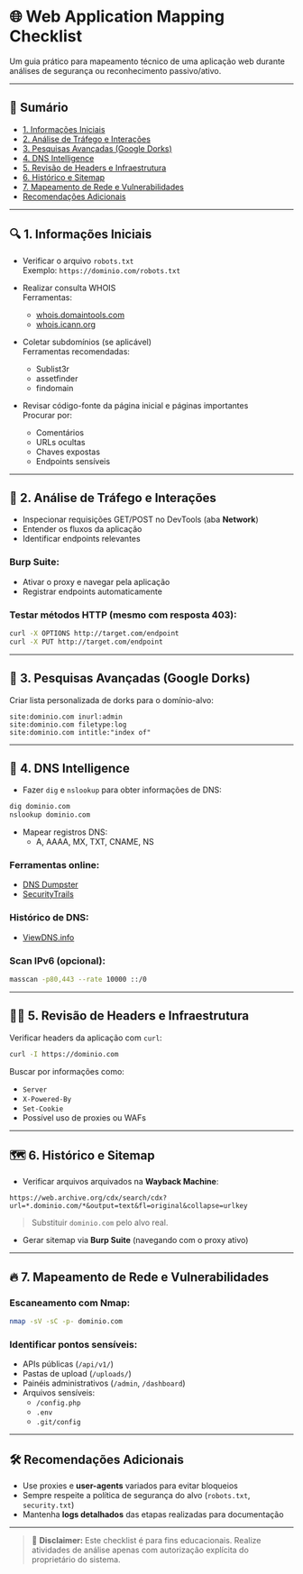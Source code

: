 # 🌐 Web Application Mapping Checklist

Um guia prático para mapeamento técnico de uma aplicação web durante análises de segurança ou reconhecimento passivo/ativo.

---

## 📑 Sumário

- [1. Informações Iniciais](#-1-informações-iniciais)
- [2. Análise de Tráfego e Interações](#-2-análise-de-tráfego-e-interações)
- [3. Pesquisas Avançadas (Google Dorks)](#-3-pesquisas-avançadas-google-dorks)
- [4. DNS Intelligence](#-4-dns-intelligence)
- [5. Revisão de Headers e Infraestrutura](#-5-revisão-de-headers-e-infraestrutura)
- [6. Histórico e Sitemap](#-6-histórico-e-sitemap)
- [7. Mapeamento de Rede e Vulnerabilidades](#-7-mapeamento-de-rede-e-vulnerabilidades)
- [Recomendações Adicionais](#-recomendações-adicionais)

---

## 🔍 1. Informações Iniciais

- Verificar o arquivo `robots.txt`  
  Exemplo: `https://dominio.com/robots.txt`

- Realizar consulta WHOIS  
  Ferramentas:
  - [whois.domaintools.com](https://whois.domaintools.com)
  - [whois.icann.org](https://whois.icann.org)

- Coletar subdomínios (se aplicável)  
  Ferramentas recomendadas:
  - Sublist3r
  - assetfinder
  - findomain

- Revisar código-fonte da página inicial e páginas importantes  
  Procurar por:
  - Comentários
  - URLs ocultas
  - Chaves expostas
  - Endpoints sensíveis

---

## 📡 2. Análise de Tráfego e Interações

- Inspecionar requisições GET/POST no DevTools (aba **Network**)  
- Entender os fluxos da aplicação  
- Identificar endpoints relevantes  

### Burp Suite:
- Ativar o proxy e navegar pela aplicação  
- Registrar endpoints automaticamente

### Testar métodos HTTP (mesmo com resposta 403):

```bash
curl -X OPTIONS http://target.com/endpoint
curl -X PUT http://target.com/endpoint
```

---

## 🔎 3. Pesquisas Avançadas (Google Dorks)

Criar lista personalizada de dorks para o domínio-alvo:

```text
site:dominio.com inurl:admin
site:dominio.com filetype:log
site:dominio.com intitle:"index of"
```

---

## 🧠 4. DNS Intelligence

- Fazer `dig` e `nslookup` para obter informações de DNS:

```bash
dig dominio.com
nslookup dominio.com
```

- Mapear registros DNS:
  - A, AAAA, MX, TXT, CNAME, NS

### Ferramentas online:
- [DNS Dumpster](https://dnsdumpster.com)
- [SecurityTrails](https://securitytrails.com/dns-trails)

### Histórico de DNS:
- [ViewDNS.info](https://viewdns.info/)

### Scan IPv6 (opcional):

```bash
masscan -p80,443 --rate 10000 ::/0
```

---

## 🕵️‍♂️ 5. Revisão de Headers e Infraestrutura

Verificar headers da aplicação com `curl`:

```bash
curl -I https://dominio.com
```

Buscar por informações como:
- `Server`
- `X-Powered-By`
- `Set-Cookie`
- Possível uso de proxies ou WAFs

---

## 🗺️ 6. Histórico e Sitemap

- Verificar arquivos arquivados na **Wayback Machine**:

```text
https://web.archive.org/cdx/search/cdx?url=*.dominio.com/*&output=text&fl=original&collapse=urlkey
```

> Substituir `dominio.com` pelo alvo real.

- Gerar sitemap via **Burp Suite** (navegando com o proxy ativo)

---

## 🔥 7. Mapeamento de Rede e Vulnerabilidades

### Escaneamento com Nmap:

```bash
nmap -sV -sC -p- dominio.com
```

### Identificar pontos sensíveis:
- APIs públicas (`/api/v1/`)
- Pastas de upload (`/uploads/`)
- Painéis administrativos (`/admin`, `/dashboard`)
- Arquivos sensíveis:
  - `/config.php`
  - `.env`
  - `.git/config`

---

## 🛠️ Recomendações Adicionais

- Use proxies e **user-agents** variados para evitar bloqueios  
- Sempre respeite a política de segurança do alvo (`robots.txt`, `security.txt`)  
- Mantenha **logs detalhados** das etapas realizadas para documentação

---

> 🔐 **Disclaimer:** Este checklist é para fins educacionais. Realize atividades de análise apenas com autorização explícita do proprietário do sistema.
